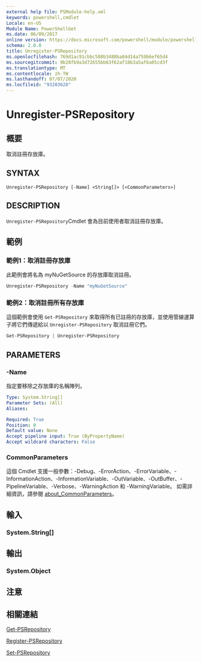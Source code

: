 ```yaml
---
external help file: PSModule-help.xml
keywords: powershell,cmdlet
Locale: en-US
Module Name: PowerShellGet
ms.date: 06/09/2017
online version: https://docs.microsoft.com/powershell/module/powershellget/unregister-psrepository?view=powershell-7.1&WT.mc_id=ps-gethelp
schema: 2.0.0
title: Unregister-PSRepository
ms.openlocfilehash: 769d1ac91cbbc580b3488ba84d14a759b6ef65d4
ms.sourcegitcommit: 9b28fb9a3d72655bb63f62af18b3a5af6a05cd3f
ms.translationtype: MT
ms.contentlocale: zh-TW
ms.lasthandoff: 07/07/2020
ms.locfileid: "93203628"
---
```

# Unregister-PSRepository

## 概要
取消註冊存放庫。

## SYNTAX

```
Unregister-PSRepository [-Name] <String[]> [<CommonParameters>]
```

## DESCRIPTION

`Unregister-PSRepository`Cmdlet 會為目前使用者取消註冊存放庫。

## 範例

### 範例1：取消註冊存放庫

此範例會將名為 myNuGetSource 的存放庫取消註冊。

```powershell
Unregister-PSRepository -Name "myNuGetSource"
```

### 範例2：取消註冊所有存放庫

這個範例會使用 `Get-PSRepository` 來取得所有已註冊的存放庫，並使用管線運算子將它們傳遞給以 `Unregister-PSRepository` 取消註冊它們。

```powershell
Get-PSRepository | Unregister-PSRepository
```

## PARAMETERS

### -Name

指定要移除之存放庫的名稱陣列。

```yaml
Type: System.String[]
Parameter Sets: (All)
Aliases:

Required: True
Position: 0
Default value: None
Accept pipeline input: True (ByPropertyName)
Accept wildcard characters: False
```

### CommonParameters

這個 Cmdlet 支援一般參數：-Debug、-ErrorAction、-ErrorVariable、-InformationAction、-InformationVariable、-OutVariable、-OutBuffer、-PipelineVariable、-Verbose、-WarningAction 和 -WarningVariable。 如需詳細資訊，請參閱 [about_CommonParameters](https://go.microsoft.com/fwlink/?LinkID=113216)。

## 輸入

### System.String[]

## 輸出

### System.Object

## 注意

## 相關連結

[Get-PSRepository](Get-PSRepository.md)

[Register-PSRepository](Register-PSRepository.md)

[Set-PSRepository](Set-PSRepository.md)
